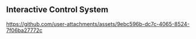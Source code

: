 ## Interactive Control System

https://github.com/user-attachments/assets/9ebc596b-dc7c-4065-8524-7f06ba27772c
